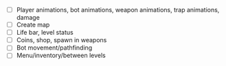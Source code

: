 - [ ] Player animations, bot animations, weapon animations, trap animations, damage
- [ ] Create map
- [ ] Life bar, level status
- [ ] Coins, shop, spawn in weapons
- [ ] Bot movement/pathfinding
- [ ] Menu/inventory/between levels
